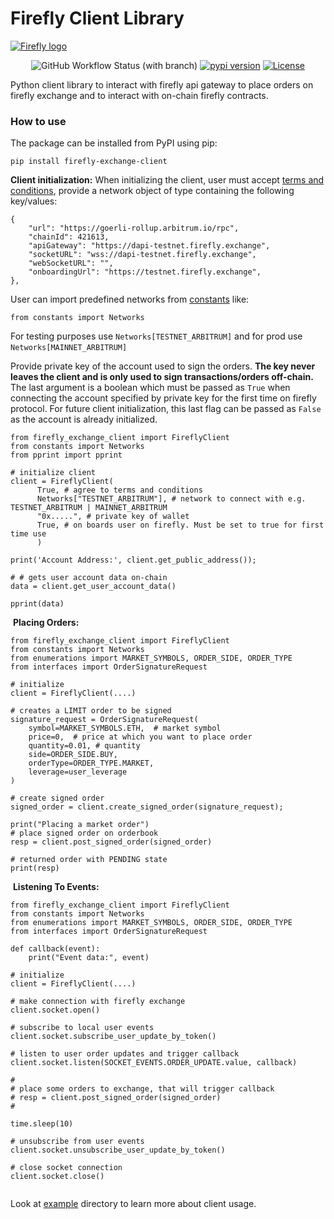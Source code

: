 # Firefly Client Library
[<img alt="Firefly logo" src="https://github.com/fireflyprotocol/firefly_exchange_client/blob/main/res/banner.png" />](#)

<div align="center">

![GitHub Workflow Status (with branch)](https://img.shields.io/github/actions/workflow/status/fireflyprotocol/firefly_exchange_client/publish_to_pypi.yml)
[![pypi version](https://img.shields.io/pypi/v/firefly_exchange_client?logo=pypi)](https://pypi.org/project/firefly_exchange_client/)
[![License](https://img.shields.io/badge/License-Apache_2.0-blue.svg)](https://opensource.org/licenses/Apache-2.0)
</div>



Python client library to interact with firefly api gateway to place orders on firefly exchange and to interact with on-chain firefly contracts.
​
### How to use
The package can be installed from PyPI using pip:
```
pip install firefly-exchange-client
```

**Client initialization:**
When initializing the client, user must accept [terms and conditions](https://firefly.exchange/terms-of-use), provide a network object of type containing the following key/values:
```
{
    "url": "https://goerli-rollup.arbitrum.io/rpc",
    "chainId": 421613,
    "apiGateway": "https://dapi-testnet.firefly.exchange",
    "socketURL": "wss://dapi-testnet.firefly.exchange",
    "webSocketURL": "",
    "onboardingUrl": "https://testnet.firefly.exchange",
},
```
User can import predefined networks from [constants](https://github.com/fireflyprotocol/firefly_exchange_client/blob/main/src/constants.py) like:
```
from constants import Networks
```
For testing purposes use `Networks[TESTNET_ARBITRUM]` and for prod use `Networks[MAINNET_ARBITRUM]`
​

Provide private key of the account used to sign the orders. **The key never leaves the client and is only used to sign transactions/orders off-chain.** The last argument is a boolean which must be passed as `True` when connecting the account specified by private key for the first time on firefly protocol. For future client initialization, this last flag can be passed as `False` as the account is already initialized.
​
```
from firefly_exchange_client import FireflyClient
from constants import Networks
from pprint import pprint
​
# initialize client
client = FireflyClient(
      True, # agree to terms and conditions
      Networks["TESTNET_ARBITRUM"], # network to connect with e.g. TESTNET_ARBITRUM | MAINNET_ARBITRUM
      "0x.....", # private key of wallet
      True, # on boards user on firefly. Must be set to true for first time use
      )
​
print('Account Address:', client.get_public_address());
​
# # gets user account data on-chain
data = client.get_user_account_data()
​
pprint(data)
```
​
**Placing Orders:**
```
from firefly_exchange_client import FireflyClient
from constants import Networks
from enumerations import MARKET_SYMBOLS, ORDER_SIDE, ORDER_TYPE
from interfaces import OrderSignatureRequest
​
# initialize
client = FireflyClient(....) 
​
# creates a LIMIT order to be signed
signature_request = OrderSignatureRequest(
    symbol=MARKET_SYMBOLS.ETH,  # market symbol
    price=0,  # price at which you want to place order
    quantity=0.01, # quantity
    side=ORDER_SIDE.BUY, 
    orderType=ORDER_TYPE.MARKET,
    leverage=user_leverage
)  
​
# create signed order
signed_order = client.create_signed_order(signature_request);
​
print("Placing a market order")
# place signed order on orderbook
resp = client.post_signed_order(signed_order)
​
# returned order with PENDING state
print(resp)
```
​
**Listening To Events:**
```
from firefly_exchange_client import FireflyClient
from constants import Networks
from enumerations import MARKET_SYMBOLS, ORDER_SIDE, ORDER_TYPE
from interfaces import OrderSignatureRequest
​
def callback(event):
    print("Event data:", event)
​
# initialize
client = FireflyClient(....) 
​
# make connection with firefly exchange
client.socket.open()
​
# subscribe to local user events
client.socket.subscribe_user_update_by_token()
​
# listen to user order updates and trigger callback
client.socket.listen(SOCKET_EVENTS.ORDER_UPDATE.value, callback)
​
#
# place some orders to exchange, that will trigger callback
# resp = client.post_signed_order(signed_order)
#
​
time.sleep(10)
​
# unsubscribe from user events
client.socket.unsubscribe_user_update_by_token()
​
# close socket connection
client.socket.close()
​
```
Look at [example](https://github.com/fireflyprotocol/firefly_exchange_client/tree/main/examples) directory to learn more about client usage.